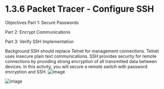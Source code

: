 # 1.3.6 Packet Tracer - Configure SSH
Objectives
Part 1: Secure Passwords

Part 2: Encrypt Communications

Part 3: Verify SSH Implementation

Background
SSH should replace Telnet for management connections. Telnet uses insecure plain text communications. SSH provides security for remote connections by providing strong encryption of all transmitted data between devices. In this activity, you will secure a remote switch with password encryption and SSH.
![image](https://user-images.githubusercontent.com/128199477/226078218-f02001b0-2d55-4c8f-b378-194e213fc852.png)

![image](https://user-images.githubusercontent.com/128199477/226079830-cdf54979-9128-4e69-9438-8d2605e8060e.png)
